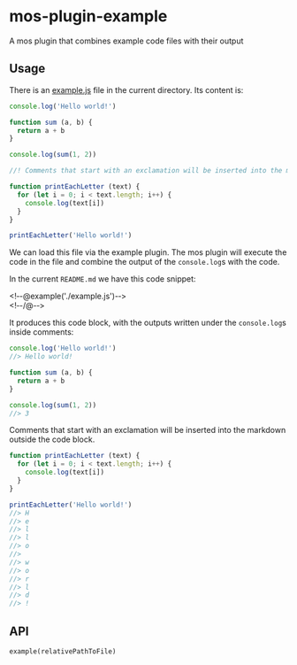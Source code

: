 # mos-plugin-example

A mos plugin that combines example code files with their output


## Usage

There is an [example.js](./example.js) file in the current directory. Its content is:

``` js
console.log('Hello world!')

function sum (a, b) {
  return a + b
}

console.log(sum(1, 2))

//! Comments that start with an exclamation will be inserted into the markdown outside the code block.

function printEachLetter (text) {
  for (let i = 0; i < text.length; i++) {
    console.log(text[i])
  }
}

printEachLetter('Hello world!')
```

We can load this file via the example plugin. The mos plugin will execute the code in the file and combine the output of the `console.log`s with the code.

In the current `README.md` we have this code snippet:

<!&dash;-@example('./example.js')-&dash;>
<br>
<!&dash;-/@-&dash;>

It produces this code block, with the outputs written under the `console.log`s inside comments:

<!--@example('./example.js')-->
``` js
console.log('Hello world!')
//> Hello world!

function sum (a, b) {
  return a + b
}

console.log(sum(1, 2))
//> 3
```

Comments that start with an exclamation will be inserted into the markdown outside the code block.

``` js
function printEachLetter (text) {
  for (let i = 0; i < text.length; i++) {
    console.log(text[i])
  }
}

printEachLetter('Hello world!')
//> H
//> e
//> l
//> l
//> o
//>  
//> w
//> o
//> r
//> l
//> d
//> !
```
<!--/@-->


## API

`example(relativePathToFile)`
